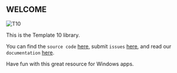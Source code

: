 ## WELCOME

![T10](https://raw.githubusercontent.com/Windows-XAML/Template10/master/Assets/T10%2056x56.png) 

This is the Template 10 library. 

You can find the `source code` [here](https://github.com/Windows-XAML/Template10), submit `issues` [here](https://github.com/Windows-XAML/Template10/issues), and read our `documentation` [here](https://github.com/Windows-XAML/Template10/wiki). 

Have fun with this great resource for Windows apps. 
